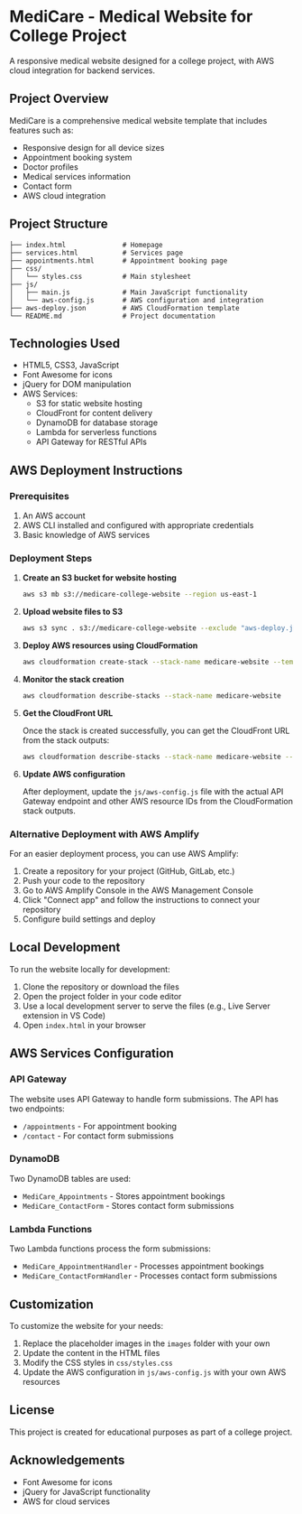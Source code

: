 # MediCare - Medical Website for College Project

A responsive medical website designed for a college project, with AWS cloud integration for backend services.

## Project Overview

MediCare is a comprehensive medical website template that includes features such as:

- Responsive design for all device sizes
- Appointment booking system
- Doctor profiles
- Medical services information
- Contact form
- AWS cloud integration

## Project Structure

```
├── index.html              # Homepage
├── services.html           # Services page
├── appointments.html       # Appointment booking page
├── css/
│   └── styles.css          # Main stylesheet
├── js/
│   ├── main.js             # Main JavaScript functionality
│   └── aws-config.js       # AWS configuration and integration
├── aws-deploy.json         # AWS CloudFormation template
└── README.md               # Project documentation
```

## Technologies Used

- HTML5, CSS3, JavaScript
- Font Awesome for icons
- jQuery for DOM manipulation
- AWS Services:
  - S3 for static website hosting
  - CloudFront for content delivery
  - DynamoDB for database storage
  - Lambda for serverless functions
  - API Gateway for RESTful APIs

## AWS Deployment Instructions

### Prerequisites

1. An AWS account
2. AWS CLI installed and configured with appropriate credentials
3. Basic knowledge of AWS services

### Deployment Steps

1. **Create an S3 bucket for website hosting**

   ```bash
   aws s3 mb s3://medicare-college-website --region us-east-1
   ```

2. **Upload website files to S3**

   ```bash
   aws s3 sync . s3://medicare-college-website --exclude "aws-deploy.json" --exclude "README.md"
   ```

3. **Deploy AWS resources using CloudFormation**

   ```bash
   aws cloudformation create-stack --stack-name medicare-website --template-body file://aws-deploy.json --capabilities CAPABILITY_IAM
   ```

4. **Monitor the stack creation**

   ```bash
   aws cloudformation describe-stacks --stack-name medicare-website
   ```

5. **Get the CloudFront URL**

   Once the stack is created successfully, you can get the CloudFront URL from the stack outputs:

   ```bash
   aws cloudformation describe-stacks --stack-name medicare-website --query "Stacks[0].Outputs[?OutputKey=='CloudFrontURL'].OutputValue" --output text
   ```

6. **Update AWS configuration**

   After deployment, update the `js/aws-config.js` file with the actual API Gateway endpoint and other AWS resource IDs from the CloudFormation stack outputs.

### Alternative Deployment with AWS Amplify

For an easier deployment process, you can use AWS Amplify:

1. Create a repository for your project (GitHub, GitLab, etc.)
2. Push your code to the repository
3. Go to AWS Amplify Console in the AWS Management Console
4. Click "Connect app" and follow the instructions to connect your repository
5. Configure build settings and deploy

## Local Development

To run the website locally for development:

1. Clone the repository or download the files
2. Open the project folder in your code editor
3. Use a local development server to serve the files (e.g., Live Server extension in VS Code)
4. Open `index.html` in your browser

## AWS Services Configuration

### API Gateway

The website uses API Gateway to handle form submissions. The API has two endpoints:

- `/appointments` - For appointment booking
- `/contact` - For contact form submissions

### DynamoDB

Two DynamoDB tables are used:

- `MediCare_Appointments` - Stores appointment bookings
- `MediCare_ContactForm` - Stores contact form submissions

### Lambda Functions

Two Lambda functions process the form submissions:

- `MediCare_AppointmentHandler` - Processes appointment bookings
- `MediCare_ContactFormHandler` - Processes contact form submissions

## Customization

To customize the website for your needs:

1. Replace the placeholder images in the `images` folder with your own
2. Update the content in the HTML files
3. Modify the CSS styles in `css/styles.css`
4. Update the AWS configuration in `js/aws-config.js` with your own AWS resources

## License

This project is created for educational purposes as part of a college project.

## Acknowledgements

- Font Awesome for icons
- jQuery for JavaScript functionality
- AWS for cloud services
